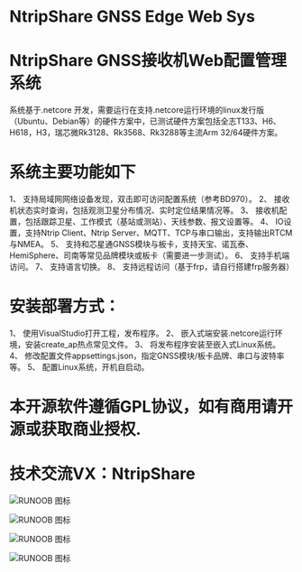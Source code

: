 # NtripShare GNSS Edge Web Sys
# NtripShare GNSS接收机Web配置管理系统

系统基于.netcore 开发，需要运行在支持.netcore运行环境的linux发行版（Ubuntu、Debian等）的硬件方案中，已测试硬件方案包括全志T133、H6、H618，H3，瑞芯微Rk3128、Rk3568、Rk3288等主流Arm 32/64硬件方案。

# 系统主要功能如下
1、	支持局域网网络设备发现，双击即可访问配置系统（参考BD970）。
2、	接收机状态实时查询，包括观测卫星分布情况、实时定位结果情况等。
3、	接收机配置，包括跟踪卫星、工作模式（基站或测站）、天线参数、报文设置等。
4、	IO设置，支持Ntrip Client、Ntrip Server、MQTT、TCP与串口输出，支持输出RTCM与NMEA。
5、	支持和芯星通GNSS模块与板卡，支持天宝、诺瓦泰、HemiSphere、司南等常见品牌模块或板卡（需要进一步测试）。
6、	支持手机端访问。
7、	支持语言切换。
8、	支持远程访问（基于frp，请自行搭建frp服务器）


# 安装部署方式：
1、	使用VisualStudio打开工程，发布程序。
2、	嵌入式端安装.netcore运行环境，安装create_ap热点常见文件。
3、	将发布程序安装至嵌入式Linux系统。
4、	修改配置文件appsettings.json，指定GNSS模块/板卡品牌、串口与波特率等。
5、	配置Linux系统，开机自启动。

# 本开源软件遵循GPL协议，如有商用请开源或获取商业授权.
# 技术交流VX：NtripShare

![RUNOOB 图标](https://i-blog.csdnimg.cn/blog_migrate/f82a1b5a07798cb5f3e0f37e12df75e4.png)

![RUNOOB 图标](https://i-blog.csdnimg.cn/blog_migrate/4588f11a9216879ef43a7245db683391.png)

![RUNOOB 图标](https://i-blog.csdnimg.cn/blog_migrate/fcbf1843f0f0b7ce986bd6de92a4a174.png)

![RUNOOB 图标](https://i-blog.csdnimg.cn/blog_migrate/3dfbcf9b08407bf8f2d4143510f7f2f8.png)
